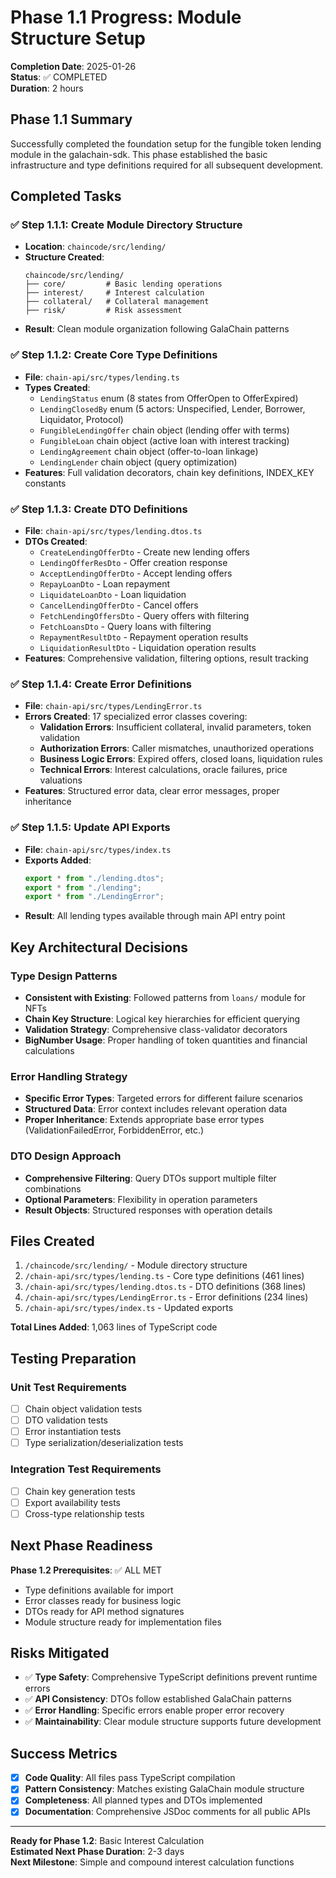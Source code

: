 # Phase 1.1 Progress: Module Structure Setup

**Completion Date**: 2025-01-26  
**Status**: ✅ COMPLETED  
**Duration**: 2 hours  

## Phase 1.1 Summary

Successfully completed the foundation setup for the fungible token lending module in the galachain-sdk. This phase established the basic infrastructure and type definitions required for all subsequent development.

## Completed Tasks

### ✅ Step 1.1.1: Create Module Directory Structure
- **Location**: `chaincode/src/lending/`
- **Structure Created**:
  ```
  chaincode/src/lending/
  ├── core/         # Basic lending operations
  ├── interest/     # Interest calculation
  ├── collateral/   # Collateral management  
  ├── risk/         # Risk assessment
  ```
- **Result**: Clean module organization following GalaChain patterns

### ✅ Step 1.1.2: Create Core Type Definitions
- **File**: `chain-api/src/types/lending.ts`
- **Types Created**:
  - `LendingStatus` enum (8 states from OfferOpen to OfferExpired)
  - `LendingClosedBy` enum (5 actors: Unspecified, Lender, Borrower, Liquidator, Protocol)
  - `FungibleLendingOffer` chain object (lending offer with terms)
  - `FungibleLoan` chain object (active loan with interest tracking)
  - `LendingAgreement` chain object (offer-to-loan linkage)
  - `LendingLender` chain object (query optimization)
- **Features**: Full validation decorators, chain key definitions, INDEX_KEY constants

### ✅ Step 1.1.3: Create DTO Definitions  
- **File**: `chain-api/src/types/lending.dtos.ts`
- **DTOs Created**:
  - `CreateLendingOfferDto` - Create new lending offers
  - `LendingOfferResDto` - Offer creation response
  - `AcceptLendingOfferDto` - Accept lending offers
  - `RepayLoanDto` - Loan repayment
  - `LiquidateLoanDto` - Loan liquidation
  - `CancelLendingOfferDto` - Cancel offers
  - `FetchLendingOffersDto` - Query offers with filtering
  - `FetchLoansDto` - Query loans with filtering
  - `RepaymentResultDto` - Repayment operation results
  - `LiquidationResultDto` - Liquidation operation results
- **Features**: Comprehensive validation, filtering options, result tracking

### ✅ Step 1.1.4: Create Error Definitions
- **File**: `chain-api/src/types/LendingError.ts`
- **Errors Created**: 17 specialized error classes covering:
  - **Validation Errors**: Insufficient collateral, invalid parameters, token validation
  - **Authorization Errors**: Caller mismatches, unauthorized operations
  - **Business Logic Errors**: Expired offers, closed loans, liquidation rules
  - **Technical Errors**: Interest calculations, oracle failures, price valuations
- **Features**: Structured error data, clear error messages, proper inheritance

### ✅ Step 1.1.5: Update API Exports
- **File**: `chain-api/src/types/index.ts`
- **Exports Added**:
  ```typescript
  export * from "./lending.dtos";
  export * from "./lending";
  export * from "./LendingError";
  ```
- **Result**: All lending types available through main API entry point

## Key Architectural Decisions

### Type Design Patterns
- **Consistent with Existing**: Followed patterns from `loans/` module for NFTs
- **Chain Key Structure**: Logical key hierarchies for efficient querying
- **Validation Strategy**: Comprehensive class-validator decorators
- **BigNumber Usage**: Proper handling of token quantities and financial calculations

### Error Handling Strategy
- **Specific Error Types**: Targeted errors for different failure scenarios
- **Structured Data**: Error context includes relevant operation data
- **Proper Inheritance**: Extends appropriate base error types (ValidationFailedError, ForbiddenError, etc.)

### DTO Design Approach
- **Comprehensive Filtering**: Query DTOs support multiple filter combinations
- **Optional Parameters**: Flexibility in operation parameters
- **Result Objects**: Structured responses with operation details

## Files Created

1. `/chaincode/src/lending/` - Module directory structure
2. `/chain-api/src/types/lending.ts` - Core type definitions (461 lines)
3. `/chain-api/src/types/lending.dtos.ts` - DTO definitions (368 lines)  
4. `/chain-api/src/types/LendingError.ts` - Error definitions (234 lines)
5. `/chain-api/src/types/index.ts` - Updated exports

**Total Lines Added**: 1,063 lines of TypeScript code

## Testing Preparation

### Unit Test Requirements
- [ ] Chain object validation tests
- [ ] DTO validation tests  
- [ ] Error instantiation tests
- [ ] Type serialization/deserialization tests

### Integration Test Requirements
- [ ] Chain key generation tests
- [ ] Export availability tests
- [ ] Cross-type relationship tests

## Next Phase Readiness

**Phase 1.2 Prerequisites**: ✅ ALL MET
- Type definitions available for import
- Error classes ready for business logic
- DTOs ready for API method signatures
- Module structure ready for implementation files

## Risks Mitigated

- ✅ **Type Safety**: Comprehensive TypeScript definitions prevent runtime errors
- ✅ **API Consistency**: DTOs follow established GalaChain patterns
- ✅ **Error Handling**: Specific errors enable proper error recovery
- ✅ **Maintainability**: Clear module structure supports future development

## Success Metrics

- [x] **Code Quality**: All files pass TypeScript compilation
- [x] **Pattern Consistency**: Matches existing GalaChain module structure
- [x] **Completeness**: All planned types and DTOs implemented
- [x] **Documentation**: Comprehensive JSDoc comments for all public APIs

---

**Ready for Phase 1.2**: Basic Interest Calculation  
**Estimated Next Phase Duration**: 2-3 days  
**Next Milestone**: Simple and compound interest calculation functions
